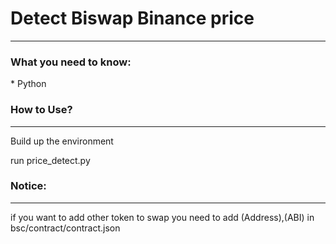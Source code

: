 <h1>Detect Biswap Binance price</h1>
<hr>
<h3>What you need to know:</h3>
* Python
<h3>How to Use?</h3>
<hr>
<p>Build up the environment</p>
<p>run price_detect.py</p>
<h3>Notice:</h3>
<hr>
<p>if you want to add other token to swap you need to add (Address),(ABI) in bsc/contract/contract.json</p>

